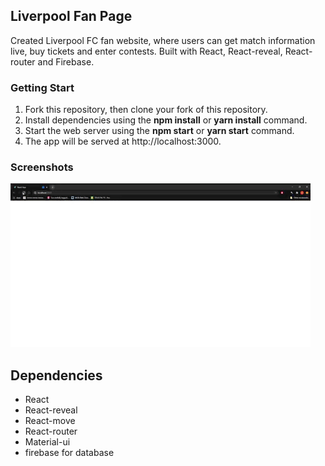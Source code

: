 ## Liverpool Fan Page
Created Liverpool FC fan website, where users can get match information live, buy tickets and enter contests. Built with React, React-reveal, React-router and Firebase.

### Getting Start
1. Fork this repository, then clone your fork of this repository.
2. Install dependencies using the **npm install** or **yarn install** command.
3. Start the web server using the **npm start** or **yarn start** command. 
4. The app will be served at http://localhost:3000.


### Screenshots 

![](https://github.com/Danny-Tran/Liverpool/blob/master/src/Resources/images/Liverpool-gif.gif)

## Dependencies

- React
- React-reveal
- React-move
- React-router
- Material-ui
- firebase for database

